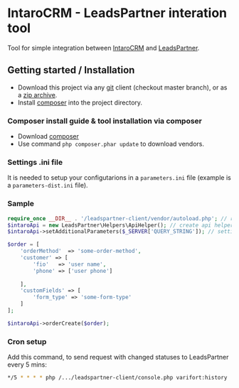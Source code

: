 IntaroCRM - LeadsPartner interation tool
===================

Tool for simple integration between [IntaroCRM](http://www.intarocrm.ru/) and [LeadsPartner](http://leadspartner.ru/).

## Getting started / Installation

* Download this project via any [git](http://git-scm.com/) client (checkout master branch), or as a [zip archive](https://github.com/intarocrm/leadspartner-client/archive/master.zip).
* Install [composer](https://getcomposer.org/) into the project directory.

### Composer install guide & tool installation via composer
* Download [composer](https://getcomposer.org/download/)
* Use command `php composer.phar update` to download vendors.
 
### Settings .ini file
It is needed to setup your configutarions in a `parameters.ini` file (example is a `parameters-dist.ini` file).

### Sample

```php
require_once __DIR__ . '/leadspartner-client/vendor/autoload.php'; // require autoloader
$intaroApi = new LeadsPartner\Helpers\ApiHelper(); // create api helper
$intaroApi->setAdditionalParameters($_SERVER['QUERY_STRING']); // setting additional params in user cookies

$order = [
    'orderMethod'  => 'some-order-method',
    'customer' => [
        'fio'   => 'user name',
        'phone' => ['user phone']
                
    ],
    'customFields' => [
        'form_type' => 'some-form-type'
    ]
];

$intaroApi->orderCreate($order);
```

### Cron setup

Add this command, to send request with changed statuses to LeadsPartner every 5 mins:

```bash
*/5 * * * * php /.../leadspartner-client/console.php varifort:history
```

